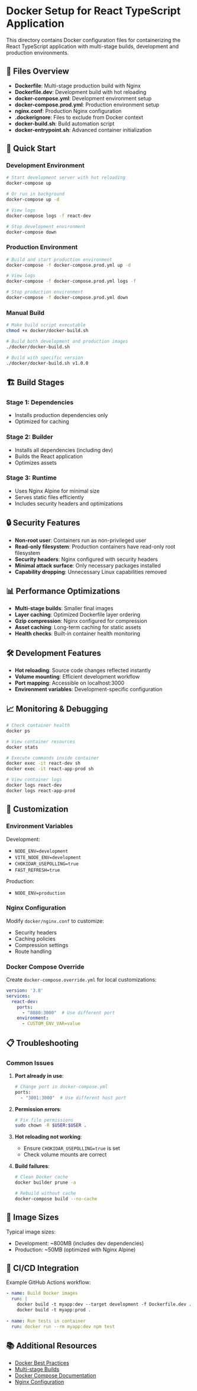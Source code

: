 # Docker Setup for React TypeScript Application

This directory contains Docker configuration files for containerizing the React TypeScript application with multi-stage builds, development and production environments.

## 📁 Files Overview

- **Dockerfile**: Multi-stage production build with Nginx
- **Dockerfile.dev**: Development build with hot reloading
- **docker-compose.yml**: Development environment setup
- **docker-compose.prod.yml**: Production environment setup
- **nginx.conf**: Production Nginx configuration
- **.dockerignore**: Files to exclude from Docker context
- **docker-build.sh**: Build automation script
- **docker-entrypoint.sh**: Advanced container initialization

## 🚀 Quick Start

### Development Environment

```bash
# Start development server with hot reloading
docker-compose up

# Or run in background
docker-compose up -d

# View logs
docker-compose logs -f react-dev

# Stop development environment
docker-compose down
```

### Production Environment

```bash
# Build and start production environment
docker-compose -f docker-compose.prod.yml up -d

# View logs
docker-compose -f docker-compose.prod.yml logs -f

# Stop production environment
docker-compose -f docker-compose.prod.yml down
```

### Manual Build

```bash
# Make build script executable
chmod +x docker/docker-build.sh

# Build both development and production images
./docker/docker-build.sh

# Build with specific version
./docker/docker-build.sh v1.0.0
```

## 🏗️ Build Stages

### Stage 1: Dependencies
- Installs production dependencies only
- Optimized for caching

### Stage 2: Builder
- Installs all dependencies (including dev)
- Builds the React application
- Optimizes assets

### Stage 3: Runtime
- Uses Nginx Alpine for minimal size
- Serves static files efficiently
- Includes security headers and optimizations

## 🔒 Security Features

- **Non-root user**: Containers run as non-privileged user
- **Read-only filesystem**: Production containers have read-only root filesystem
- **Security headers**: Nginx configured with security headers
- **Minimal attack surface**: Only necessary packages installed
- **Capability dropping**: Unnecessary Linux capabilities removed

## 📊 Performance Optimizations

- **Multi-stage builds**: Smaller final images
- **Layer caching**: Optimized Dockerfile layer ordering
- **Gzip compression**: Nginx configured for compression
- **Asset caching**: Long-term caching for static assets
- **Health checks**: Built-in container health monitoring

## 🛠️ Development Features

- **Hot reloading**: Source code changes reflected instantly
- **Volume mounting**: Efficient development workflow
- **Port mapping**: Accessible on localhost:3000
- **Environment variables**: Development-specific configuration

## 📈 Monitoring & Debugging

```bash
# Check container health
docker ps

# View container resources
docker stats

# Execute commands inside container
docker exec -it react-dev sh
docker exec -it react-app-prod sh

# View container logs
docker logs react-dev
docker logs react-app-prod
```

## 🔧 Customization

### Environment Variables

Development:
- `NODE_ENV=development`
- `VITE_NODE_ENV=development`
- `CHOKIDAR_USEPOLLING=true`
- `FAST_REFRESH=true`

Production:
- `NODE_ENV=production`

### Nginx Configuration

Modify `docker/nginx.conf` to customize:
- Security headers
- Caching policies
- Compression settings
- Route handling

### Docker Compose Override

Create `docker-compose.override.yml` for local customizations:

```yaml
version: '3.8'
services:
  react-dev:
    ports:
      - "8080:3000"  # Use different port
    environment:
      - CUSTOM_ENV_VAR=value
```

## 📋 Troubleshooting

### Common Issues

1. **Port already in use**:
   ```bash
   # Change port in docker-compose.yml
   ports:
     - "3001:3000"  # Use different host port
   ```

2. **Permission errors**:
   ```bash
   # Fix file permissions
   sudo chown -R $USER:$USER .
   ```

3. **Hot reloading not working**:
   - Ensure `CHOKIDAR_USEPOLLING=true` is set
   - Check volume mounts are correct

4. **Build failures**:
   ```bash
   # Clean Docker cache
   docker builder prune -a
   
   # Rebuild without cache
   docker-compose build --no-cache
   ```

## 📏 Image Sizes

Typical image sizes:
- Development: ~800MB (includes dev dependencies)
- Production: ~50MB (optimized with Nginx Alpine)

## 🔄 CI/CD Integration

Example GitHub Actions workflow:

```yaml
- name: Build Docker images
  run: |
    docker build -t myapp:dev --target development -f Dockerfile.dev .
    docker build -t myapp:prod .
    
- name: Run tests in container
  run: docker run --rm myapp:dev npm test
```

## 📚 Additional Resources

- [Docker Best Practices](https://docs.docker.com/develop/dev-best-practices/)
- [Multi-stage Builds](https://docs.docker.com/develop/multistage-build/)
- [Docker Compose Documentation](https://docs.docker.com/compose/)
- [Nginx Configuration](https://nginx.org/en/docs/)
